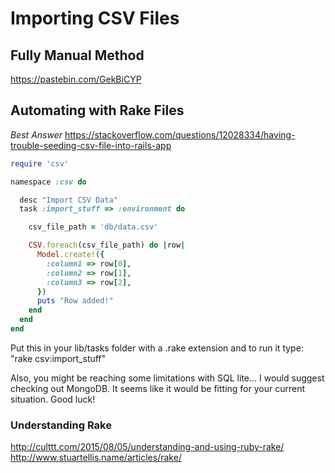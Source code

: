 # Importing CSV Files

## Fully Manual Method
https://pastebin.com/GekBiCYP

## Automating with Rake Files
*Best Answer* https://stackoverflow.com/questions/12028334/having-trouble-seeding-csv-file-into-rails-app

``` ruby  
require 'csv'

namespace :csv do

  desc "Import CSV Data"
  task :import_stuff => :environment do

    csv_file_path = 'db/data.csv'

    CSV.foreach(csv_file_path) do |row|
      Model.create!({
        :column1 => row[0],
        :column2 => row[1],
        :column3 => row[2],        
      })
      puts "Row added!"
    end
  end
end
```
Put this in your lib/tasks folder with a .rake extension and to run it type: "rake csv:import_stuff"

Also, you might be reaching some limitations with SQL lite... I would suggest checking out MongoDB. It seems like it would be fitting for your current situation. Good luck!

### Understanding Rake
http://culttt.com/2015/08/05/understanding-and-using-ruby-rake/
http://www.stuartellis.name/articles/rake/

